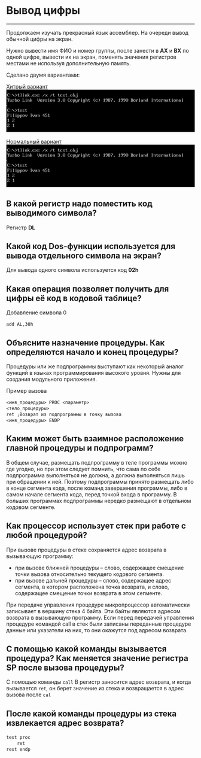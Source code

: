 # Вывод цифры
---

Продолжаем изучать прекрасный язык ассемблер. На очереди вывод обычной цифры на экран.

Нужно вывести имя ФИО и номер группы, после занести в **AX** и **BX** по одной цифре, вывести их на экран, поменять значения регистров местами не используя дополнительную память.

Сделано двумя вариантами:

[Хитрый вариант](main.asm)
![Пример вывода](images/result.PNG)

[Нормальный вариант](normal.asm)
![Пример вывода](images/result.PNG)


## В какой регистр надо поместить код выводимого символа?

Регистр **DL**

## Какой код Dos-функции используется для вывода отдельного символа на экран?

Для вывода одного символа используется код **02h**

## Какая операция позволяет получить для цифры её код в кодовой таблице?

Добавление символа 0
```
add AL,30h
```

## Объясните назначение процедуры. Как определяются начало и конец процедуры?

Процедуры или же подпрограммы выступают как некоторый аналог функций в языках программирования высокого уровня. Нужны для создания модульного приложения.


Пример вызова
```
<имя_процедуры> PROC <параметр>
<тело_процедуры>
ret ;Возврат из подпрограммы в точку вызова
<имя_процедуры> ENDP
```

## Каким может быть взаимное расположение главной процедуры и подпрограмм?

В общем случае, размещать подпрограмму в теле программы можно где угодно, но при этом следует помнить, что сама по себе подпрограмма выполняться не должна, а должна выполняться лишь при обращении к ней. Поэтому подпрограммы принято размещать либо в конце сегмента кода, после команд завершения программы, либо в самом начале сегмента кода, перед точкой входа в программу. В больших программах подпрограммы нередко размещают в отдельном кодовом сегменте.

## Как процессор использует стек при работе с любой процедурой?

При вызове процедуры в стеке сохраняется адрес возврата в вызывающую программу:

* при вызове ближней процедуры – слово, содержащее смещение точки вызова относительно текущего кодового сегмента.
* при вызове дальней процедуры – слово, содержащее адрес сегмента, в котором расположена точка возврата, и слово, содержащее смещение точки возврата в этом сегменте.

При передаче управления процедуре микропроцессор автоматически записывает в вершину стека 4 байта. Эти байты являются адресом возврата в вызывающую программу. Если перед передачей управления процедуре командой call в стек были записаны переданные процедуре данные или указатели на них, то они окажутся под адресом возврата.

## С помощью какой команды вызывается процедура? Как меняется значение регистра SP после вызова процедуры?

С помощью команды ```call```
В регистр заносится адрес возврата, и когда вызывается ```ret```, он берет значение из стека и возвращается в адрес вызова после ```cal```

## После какой команды процедуры из стека извлекается адрес возврата?

```
test proc
    ret
rest endp
```